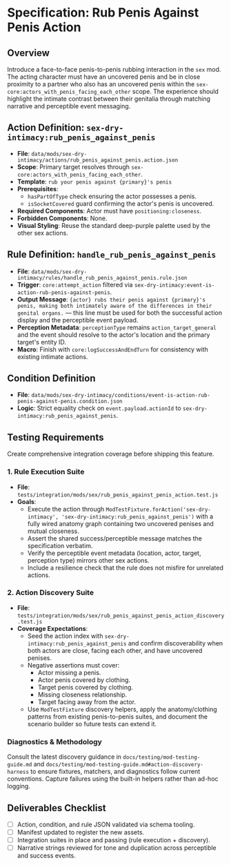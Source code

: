 # Specification: Rub Penis Against Penis Action

## Overview
Introduce a face-to-face penis-to-penis rubbing interaction in the `sex` mod. The acting character must have an uncovered penis and be in close proximity to a partner who also has an uncovered penis within the `sex-core:actors_with_penis_facing_each_other` scope. The experience should highlight the intimate contrast between their genitalia through matching narrative and perceptible event messaging.

## Action Definition: `sex-dry-intimacy:rub_penis_against_penis`

- **File**: `data/mods/sex-dry-intimacy/actions/rub_penis_against_penis.action.json`
- **Scope**: Primary target resolves through `sex-core:actors_with_penis_facing_each_other`.
- **Template**: `rub your penis against {primary}'s penis`
- **Prerequisites**:
  - `hasPartOfType` check ensuring the actor possesses a penis.
  - `isSocketCovered` guard confirming the actor's penis is uncovered.
- **Required Components**: Actor must have `positioning:closeness`.
- **Forbidden Components**: None.
- **Visual Styling**: Reuse the standard deep-purple palette used by the other sex actions.

## Rule Definition: `handle_rub_penis_against_penis`

- **File**: `data/mods/sex-dry-intimacy/rules/handle_rub_penis_against_penis.rule.json`
- **Trigger**: `core:attempt_action` filtered via `sex-dry-intimacy:event-is-action-rub-penis-against-penis`.
- **Output Message**: `{actor} rubs their penis against {primary}'s penis, making both intimately aware of the differences in their genital organs.` — this line must be used for both the successful action display and the perceptible event payload.
- **Perception Metadata**: `perceptionType` remains `action_target_general` and the event should resolve to the actor's location and the primary target's entity ID.
- **Macro**: Finish with `core:logSuccessAndEndTurn` for consistency with existing intimate actions.

## Condition Definition
- **File**: `data/mods/sex-dry-intimacy/conditions/event-is-action-rub-penis-against-penis.condition.json`
- **Logic**: Strict equality check on `event.payload.actionId` to `sex-dry-intimacy:rub_penis_against_penis`.

## Testing Requirements
Create comprehensive integration coverage before shipping this feature.

### 1. Rule Execution Suite
- **File**: `tests/integration/mods/sex/rub_penis_against_penis_action.test.js`
- **Goals**:
  - Execute the action through `ModTestFixture.forAction('sex-dry-intimacy', 'sex-dry-intimacy:rub_penis_against_penis')` with a fully wired anatomy graph containing two uncovered penises and mutual closeness.
  - Assert the shared success/perceptible message matches the specification verbatim.
  - Verify the perceptible event metadata (location, actor, target, perception type) mirrors other sex actions.
  - Include a resilience check that the rule does not misfire for unrelated actions.

### 2. Action Discovery Suite
- **File**: `tests/integration/mods/sex/rub_penis_against_penis_action_discovery.test.js`
- **Coverage Expectations**:
  - Seed the action index with `sex-dry-intimacy:rub_penis_against_penis` and confirm discoverability when both actors are close, facing each other, and have uncovered penises.
  - Negative assertions must cover:
    - Actor missing a penis.
    - Actor penis covered by clothing.
    - Target penis covered by clothing.
    - Missing closeness relationship.
    - Target facing away from the actor.
  - Use `ModTestFixture` discovery helpers, apply the anatomy/clothing patterns from existing penis-to-penis suites, and document the scenario builder so future tests can extend it.

### Diagnostics & Methodology
Consult the latest discovery guidance in `docs/testing/mod-testing-guide.md` and `docs/testing/mod-testing-guide.md#action-discovery-harness` to ensure fixtures, matchers, and diagnostics follow current conventions. Capture failures using the built-in helpers rather than ad-hoc logging.

## Deliverables Checklist
- [ ] Action, condition, and rule JSON validated via schema tooling.
- [ ] Manifest updated to register the new assets.
- [ ] Integration suites in place and passing (rule execution + discovery).
- [ ] Narrative strings reviewed for tone and duplication across perceptible and success events.
